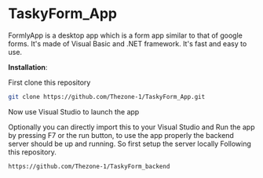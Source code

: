 # TaskyForm_App

FormlyApp is a desktop app which is a form app similar to that of google forms. It's made of Visual Basic and .NET framework. It's fast and easy to use.

**Installation**:

First clone this repository

```bash
git clone https://github.com/Thezone-1/TaskyForm_App.git
```

Now use Visual Studio to launch the app

Optionally you can directly import this to your Visual Studio and Run the app by pressing F7 or the run button, to use the app properly the backend server should be up and running. So first setup the server locally Following this repository.

```
https://github.com/Thezone-1/TaskyForm_backend
```